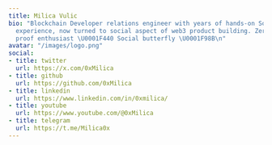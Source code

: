 ```yaml
---
title: Milica Vulic
bio: "Blockchain Developer relations engineer with years of hands-on Software Dev
  experience, now turned to social aspect of web3 product building. Zero-Knowledge
  proof enthusiast \U0001F440 Social butterfly \U0001F98B\n"
avatar: "/images/logo.png"
social:
- title: twitter
  url: https://x.com/0xMilica
- title: github
  url: https://github.com/0xMilica
- title: linkedin
  url: https://www.linkedin.com/in/0xmilica/
- title: youtube
  url: https://www.youtube.com/@0xMilica
- title: telegram
  url: https://t.me/Milica0x
---
```


